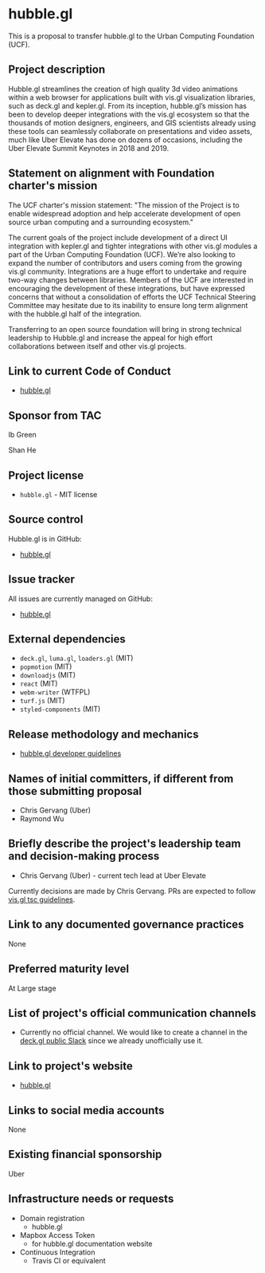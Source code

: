# hubble.gl

This is a proposal to transfer hubble.gl to the Urban Computing Foundation (UCF).

## Project description

Hubble.gl streamlines the creation of high quality 3d video animations within a web browser for applications built with vis.gl visualization libraries, such as deck.gl and kepler.gl. From its inception, hubble.gl’s mission has been to develop deeper integrations with the vis.gl ecosystem so that the thousands of motion designers, engineers, and GIS scientists already using these tools can seamlessly collaborate on presentations and video assets, much like Uber Elevate has done on dozens of occasions, including the Uber Elevate Summit Keynotes in 2018 and 2019.


## Statement on alignment with Foundation charter's mission

The UCF charter's mission statement: "The mission of the Project is to enable widespread adoption and help accelerate development of open source urban computing and a surrounding ecosystem."

The current goals of the project include development of a direct UI integration with kepler.gl and tighter integrations with other vis.gl modules a part of the Urban Computing Foundation (UCF). We’re also looking to expand the number of contributors and users coming from the growing vis.gl community. Integrations are a huge effort to undertake and require two-way changes between libraries. Members of the UCF are interested in encouraging the development of these integrations, but have expressed concerns that without a consolidation of efforts the UCF Technical Steering Committee may hesitate due to its inability to ensure long term alignment with the hubble.gl half of the integration. 

Transferring to an open source foundation will bring in strong technical leadership to Hubble.gl and increase the appeal for high effort collaborations between itself and other vis.gl projects.

## Link to current Code of Conduct

- [hubble.gl](https://github.com/uber/hubble.gl/blob/master/CODE_OF_CONDUCT.md)

## Sponsor from TAC

Ib Green

Shan He

## Project license

- `hubble.gl` - MIT license

## Source control

Hubble.gl is in GitHub:

- [hubble.gl](https://github.com/uber/hubble.gl)

## Issue tracker

All issues are currently managed on GitHub:

- [hubble.gl](https://github.com/uber/hubble.gl/issues)

## External dependencies

- `deck.gl`, `luma.gl`, `loaders.gl` (MIT)
- `popmotion` (MIT)
- `downloadjs` (MIT)
- `react` (MIT)
- `webm-writer` (WTFPL)
- `turf.js` (MIT)
- `styled-components` (MIT)

## Release methodology and mechanics

- [hubble.gl developer guidelines](https://github.com/uber/hubble.gl/blob/master/CONTRIBUTING.md)

## Names of initial committers, if different from those submitting proposal

- Chris Gervang (Uber)
- Raymond Wu

## Briefly describe the project's leadership team and decision-making process

- Chris Gervang (Uber) - current tech lead at Uber Elevate

Currently decisions are made by Chris Gervang. PRs are expected to follow [vis.gl tsc guidelines](https://github.com/visgl/tsc/tree/master/developer-process).

## Link to any documented governance practices

None

## Preferred maturity level

At Large stage

## List of project's official communication channels

-  Currently no official channel. We would like to create a channel in the [deck.gl public Slack](https://deckgl.slack.com) since we already unofficially use it.

## Link to project's website

- [hubble.gl](https://hubble.gl)

## Links to social media accounts

None

## Existing financial sponsorship

Uber

## Infrastructure needs or requests

- Domain registration
    + hubble.gl
- Mapbox Access Token
    + for hubble.gl documentation website
- Continuous Integration
    + Travis CI or equivalent